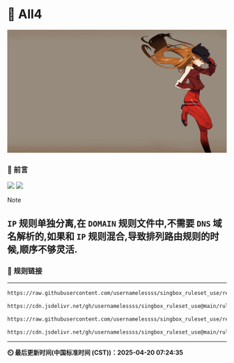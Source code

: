 
# 🧸 All4
![](https://raw.githubusercontent.com/usernamelessss/picture-bed/main/images/202504042256831.jpg)
### 📣 前言
![](https://shields.io/badge/-移除重复规则-ff69b4) ![](https://shields.io/badge/-IP&nbsp;规则单独存放不与&nbsp;DOMAIN&nbsp;等混合-green)
> [!NOTE]
**`IP` 规则单独分离,在 `DOMAIN` 规则文件中,不需要 `DNS` 域名解析的,如果和 `IP` 规则混合,导致排列路由规则的时候,顺序不够灵活.**
---

###  🔗 规则链接
---

```url
https://raw.githubusercontent.com/usernamelessss/singbox_ruleset_use/refs/heads/main/rule/All4/All4_No_IP.json
```

```url
https://cdn.jsdelivr.net/gh/usernamelessss/singbox_ruleset_use@main/rule/All4/All4_No_IP.json
```

```url
https://raw.githubusercontent.com/usernamelessss/singbox_ruleset_use/refs/heads/main/rule/All4/All4_No_IP.srs
```

```url
https://cdn.jsdelivr.net/gh/usernamelessss/singbox_ruleset_use@main/rule/All4/All4_No_IP.srs
```

---
**⏲️ 最后更新时间(中国标准时间 (CST))：2025-04-20 07:24:35**